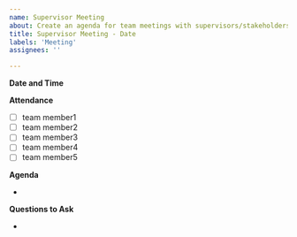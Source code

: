 ```yaml
---
name: Supervisor Meeting
about: Create an agenda for team meetings with supervisors/stakeholders.
title: Supervisor Meeting - Date
labels: 'Meeting'
assignees: ''

---
```


**Date and Time**

**Attendance**

- [ ] team member1
- [ ] team member2
- [ ] team member3
- [ ] team member4
- [ ] team member5

**Agenda**

- 

**Questions to Ask**

-
